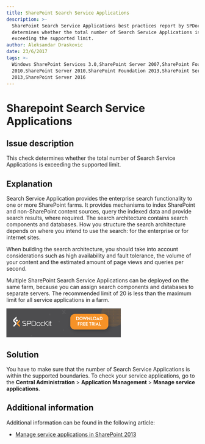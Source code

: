 ```yaml
---
title: SharePoint Search Service Applications
description: >-
  SharePoint Search Service Applications best practices report by SPDocKit
  determines whether the total number of Search Service Applications is
  exceeding the supported limit.
author: Aleksandar Draskovic
date: 23/6/2017
tags: >-
  Windows SharePoint Services 3.0,SharePoint Server 2007,SharePoint Foundation
  2010,SharePoint Server 2010,SharePoint Foundation 2013,SharePoint Server
  2013,SharePoint Server 2016
---
```


# Sharepoint Search Service Applications

## Issue description

This check determines whether the total number of Search Service Applications is exceeding the supported limit.

## Explanation

Search Service Application provides the enterprise search functionality to one or more SharePoint farms. It provides mechanisms to index SharePoint and non-SharePoint content sources, query the indexed data and provide search results, where required. The search architecture contains search components and databases. How you structure the search architecture depends on where you intend to use the search: for the enterprise or for internet sites.

When building the search architecture, you should take into account considerations such as high availability and fault tolerance, the volume of your content and the estimated amount of page views and queries per second.

Multiple SharePoint Search Service Applications can be deployed on the same farm, because you can assign search components and databases to separate servers. The recommended limit of 20 is less than the maximum limit for all service applications in a farm.

[![Download SPDocKit](../../../.gitbook/assets/spdockit_download.png)](http://bit.ly/2US0Zna)

## Solution

You have to make sure that the number of Search Service Applications is within the supported boundaries. To check your service applications, go to the **Central Administration** &gt; **Application Management** &gt; **Manage service applications**.

## Additional information

Additional information can be found in the following article:

* [Manage service applications in SharePoint 2013](https://technet.microsoft.com/en-us/library/ee704544.aspx)

